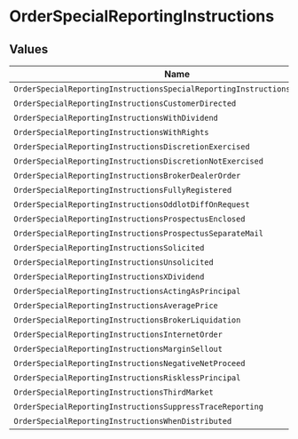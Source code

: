 # OrderSpecialReportingInstructions


## Values

| Name                                                                       | Value                                                                      |
| -------------------------------------------------------------------------- | -------------------------------------------------------------------------- |
| `OrderSpecialReportingInstructionsSpecialReportingInstructionsUnspecified` | SPECIAL_REPORTING_INSTRUCTIONS_UNSPECIFIED                                 |
| `OrderSpecialReportingInstructionsCustomerDirected`                        | CUSTOMER_DIRECTED                                                          |
| `OrderSpecialReportingInstructionsWithDividend`                            | WITH_DIVIDEND                                                              |
| `OrderSpecialReportingInstructionsWithRights`                              | WITH_RIGHTS                                                                |
| `OrderSpecialReportingInstructionsDiscretionExercised`                     | DISCRETION_EXERCISED                                                       |
| `OrderSpecialReportingInstructionsDiscretionNotExercised`                  | DISCRETION_NOT_EXERCISED                                                   |
| `OrderSpecialReportingInstructionsBrokerDealerOrder`                       | BROKER_DEALER_ORDER                                                        |
| `OrderSpecialReportingInstructionsFullyRegistered`                         | FULLY_REGISTERED                                                           |
| `OrderSpecialReportingInstructionsOddlotDiffOnRequest`                     | ODDLOT_DIFF_ON_REQUEST                                                     |
| `OrderSpecialReportingInstructionsProspectusEnclosed`                      | PROSPECTUS_ENCLOSED                                                        |
| `OrderSpecialReportingInstructionsProspectusSeparateMail`                  | PROSPECTUS_SEPARATE_MAIL                                                   |
| `OrderSpecialReportingInstructionsSolicited`                               | SOLICITED                                                                  |
| `OrderSpecialReportingInstructionsUnsolicited`                             | UNSOLICITED                                                                |
| `OrderSpecialReportingInstructionsXDividend`                               | X_DIVIDEND                                                                 |
| `OrderSpecialReportingInstructionsActingAsPrincipal`                       | ACTING_AS_PRINCIPAL                                                        |
| `OrderSpecialReportingInstructionsAveragePrice`                            | AVERAGE_PRICE                                                              |
| `OrderSpecialReportingInstructionsBrokerLiquidation`                       | BROKER_LIQUIDATION                                                         |
| `OrderSpecialReportingInstructionsInternetOrder`                           | INTERNET_ORDER                                                             |
| `OrderSpecialReportingInstructionsMarginSellout`                           | MARGIN_SELLOUT                                                             |
| `OrderSpecialReportingInstructionsNegativeNetProceed`                      | NEGATIVE_NET_PROCEED                                                       |
| `OrderSpecialReportingInstructionsRisklessPrincipal`                       | RISKLESS_PRINCIPAL                                                         |
| `OrderSpecialReportingInstructionsThirdMarket`                             | THIRD_MARKET                                                               |
| `OrderSpecialReportingInstructionsSuppressTraceReporting`                  | SUPPRESS_TRACE_REPORTING                                                   |
| `OrderSpecialReportingInstructionsWhenDistributed`                         | WHEN_DISTRIBUTED                                                           |